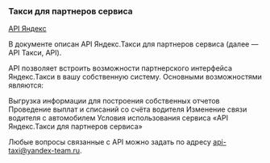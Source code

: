 ### Такси для партнеров сервиса

[API Яндекс](https://fleet.taxi.yandex.ru/docs/api/concepts/index.html)

В документе описан API Яндекс.Такси для партнеров сервиса (далее — API Такси, API).

API позволяет встроить возможности партнерского интерфейса Яндекс.Такси в вашу собственную систему. Основными возможностями являются:

Выгрузка информации для построения собственных отчетов
Проведение выплат и списаний со счёта водителя
Изменение связи водителя с автомобилем
Условия использования сервиса «API Яндекс.Такси для партнеров сервиса»

Любые вопросы связанные с API можно задать по адресу api-taxi@yandex-team.ru.
